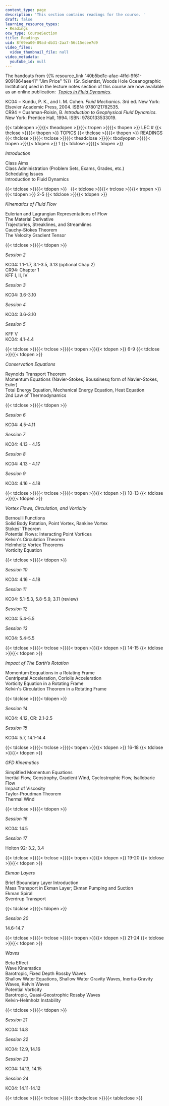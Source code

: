 ```yaml
---
content_type: page
description: 'This section contains readings for the course. '
draft: false
learning_resource_types:
- Readings
ocw_type: CourseSection
title: Readings
uid: 8f69ea00-89ad-db31-2aa7-56c15ecee7d9
video_files:
  video_thumbnail_file: null
video_metadata:
  youtube_id: null
---
```

The handouts from {{% resource_link "40b5bd1c-afac-4ffd-9f61-9091864aee41" "Jim Price" %}}  (Sr. Scientist, Woods Hole Oceanographic Institution) used in the lecture notes section of this course are now available as an online publication:  [*Topics in Fluid Dynamics*](/courses/res-12-001-topics-in-fluid-dynamics-fall-2023/).

KC04 = Kundu, P. K., and I. M. Cohen. *Fluid Mechanics*. 3rd ed. New York: Elsevier Academic Press, 2004. ISBN: 9780121782535.    
CR94 = Cushman-Roisin, B. *Introduction to Geophysical Fluid Dynamics*. New York: Prentice Hall, 1994. ISBN: 9780133533019.

{{< tableopen >}}{{< theadopen >}}{{< tropen >}}{{< thopen >}}
LEC #
{{< thclose >}}{{< thopen >}}
TOPICS
{{< thclose >}}{{< thopen >}}
READINGS
{{< thclose >}}{{< trclose >}}{{< theadclose >}}{{< tbodyopen >}}{{< tropen >}}{{< tdopen >}}
1
{{< tdclose >}}{{< tdopen >}}

*Introduction*

Class Aims    
Class Administration (Problem Sets, Exams, Grades, etc.)    
Scheduling Issues    
Introduction to Fluid Dynamics

{{< tdclose >}}{{< tdopen >}}
 
{{< tdclose >}}{{< trclose >}}{{< tropen >}}{{< tdopen >}}
2-5
{{< tdclose >}}{{< tdopen >}}

*Kinematics of Fluid Flow*

Eulerian and Lagrangian Representations of Flow    
The Material Derivative    
Trajectories, Streaklines, and Streamlines    
Cauchy-Stokes Theorem    
The Velocity Gradient Tensor

{{< tdclose >}}{{< tdopen >}}

*Session 2*

KC04: 1.1-1.7, 3.1-3.5, 3.13 (optional Chap 2)    
CR94: Chapter 1    
KFF I, II, IV

*Session 3*

KC04: 3.6-3.10

*Session 4*

KC04: 3.6-3.10

*Session 5*

KFF V    
KC04: 4.1-4.4

{{< tdclose >}}{{< trclose >}}{{< tropen >}}{{< tdopen >}}
6-9
{{< tdclose >}}{{< tdopen >}}

*Conservation Equations*

Reynolds Transport Theorem    
Momentum Equations (Navier-Stokes, Boussinesq form of Navier-Stokes, Euler)    
Total Energy Equation, Mechanical Energy Equation, Heat Equation    
2nd Law of Thermodynamics

{{< tdclose >}}{{< tdopen >}}

*Session 6*

KC04: 4.5-4.11

*Session 7*

KC04: 4.13 - 4.15

*Session 8*

KC04: 4.13 - 4.17

*Session 9*

KC04: 4.16 - 4.18

{{< tdclose >}}{{< trclose >}}{{< tropen >}}{{< tdopen >}}
10-13
{{< tdclose >}}{{< tdopen >}}

*Vortex Flows, Circulation, and Vorticity*

Bernoulli Functions    
Solid Body Rotation, Point Vortex, Rankine Vortex    
Stokes' Theorem    
Potential Flows: Interacting Point Vortices    
Kelvin's Circulation Theorem    
Helmholtz Vortex Theorems    
Vorticity Equation

{{< tdclose >}}{{< tdopen >}}

*Session 10*

KC04: 4.16 - 4.18

*Session 11*

KC04: 5.1-5.3, 5.8-5.9, 3.11 (review)

*Session 12*

KC04: 5.4-5.5

*Session 13*

KC04: 5.4-5.5

{{< tdclose >}}{{< trclose >}}{{< tropen >}}{{< tdopen >}}
14-15
{{< tdclose >}}{{< tdopen >}}

*Impact of The Earth’s Rotation*

Momentum Eequations in a Rotating Frame    
Centripetal Acceleration, Coriolis Acceleration    
Vorticity Equation in a Rotating Frame    
Kelvin's Circulation Theorem in a Rotating Frame

{{< tdclose >}}{{< tdopen >}}

*Session 14*

KC04: 4.12, CR: 2.1-2.5

*Session 15*

KC04: 5.7, 14.1-14.4

{{< tdclose >}}{{< trclose >}}{{< tropen >}}{{< tdopen >}}
16-18
{{< tdclose >}}{{< tdopen >}}

*GFD Kinematics*

Simplified Momentum Equations    
Inertial Flow, Geostrophy, Gradient Wind, Cyclostrophic Flow, Isallobaric Flow    
Impact of Viscosity    
Taylor-Proudman Theorem    
Thermal Wind

{{< tdclose >}}{{< tdopen >}}

*Session 16*

KC04: 14.5

*Session 17*

Holton 92: 3.2, 3.4

{{< tdclose >}}{{< trclose >}}{{< tropen >}}{{< tdopen >}}
19-20
{{< tdclose >}}{{< tdopen >}}

*Ekman Layers*

Brief Bboundary Layer Introduction    
Mass Transport in Ekman Layer; Ekman Pumping and Suction    
Ekman Spiral    
Sverdrup Transport

{{< tdclose >}}{{< tdopen >}}

*Session 20*

14.6-14.7

{{< tdclose >}}{{< trclose >}}{{< tropen >}}{{< tdopen >}}
21-24
{{< tdclose >}}{{< tdopen >}}

*Waves*

Beta Effect    
Wave Kinematics    
Barotropic, Fixed Depth Rossby Waves    
Shallow Water Equations, Shallow Water Gravity Waves, Inertia-Gravity Waves, Kelvin Waves    
Potential Vorticity    
Barotropic, Quasi-Geostrophic Rossby Waves    
Kelvin-Helmholz Instability

{{< tdclose >}}{{< tdopen >}}

*Session 21*

KC04: 14.8

*Session 22*

KC04: 12.9, 14.16

*Session 23*

KC04: 14.13, 14.15

*Session 24*

KC04: 14.11-14.12

{{< tdclose >}}{{< trclose >}}{{< tbodyclose >}}{{< tableclose >}}